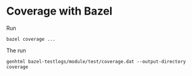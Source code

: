 # Coverage with Bazel

Run 
```
bazel coverage ...
```

The run
```
genhtml bazel-testlogs/module/test/coverage.dat --output-directory coverage
```

